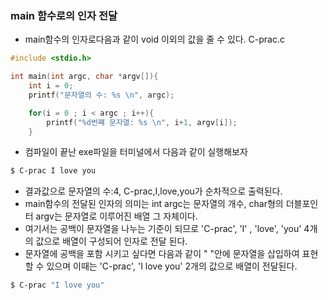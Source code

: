 ### main 함수로의 인자 전달

- main함수의 인자로다음과 같이 void 이외의 값을 줄 수 있다.
C-prac.c
```c
#include <stdio.h>

int main(int argc, char *argv[]){
	int i = 0;
	printf("문자열의 수: %s \n", argc);

	for(i = 0 ; i < argc ; i++){
		printf("%d번쨰 문자열: %s \n", i+1, argv[i]);
	}
```
- 컴파일이 끝난 exe파일을 터미널에서 다음과 같이 실행해보자
```bash
$ C-prac I love you
```
- 결과값으로 문자열의 수:4,  C-prac,I,love,you가 순차적으로 출력된다.
- main함수의 전달된 인자의 의미는 int argc는 문자열의 개수, char형의 더블포인터 argv는 문자열로 이루어진 배열 그 자체이다.
- 여기서는 공백이 문자열을 나누는 기준이 되므로 'C-prac', 'I' , 'love', 'you' 4개의 값으로 배열이 구성되어 인자로 전달 된다.
- 문자열에 공백을 포함 시키고 싶다면 다음과 같이 " "안에 문자열을 삽입하여 표현 할 수 있으며 이때는 'C-prac', 'I love you' 2개의 값으로 배열이 전달된다.
```bash
$ C-prac "I love you"
```
